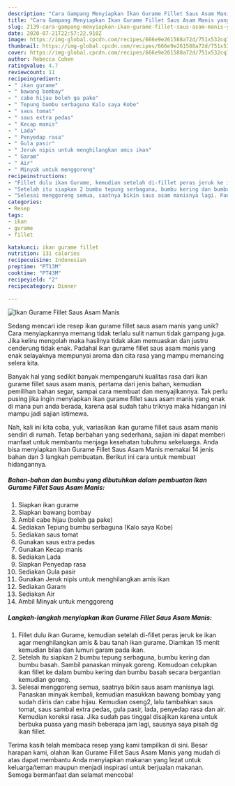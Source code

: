 ```yaml
---
description: "Cara Gampang Menyiapkan Ikan Gurame Fillet Saus Asam Manis yang Lezat Sekali"
title: "Cara Gampang Menyiapkan Ikan Gurame Fillet Saus Asam Manis yang Lezat Sekali"
slug: 2139-cara-gampang-menyiapkan-ikan-gurame-fillet-saus-asam-manis-yang-lezat-sekali
date: 2020-07-21T22:57:22.910Z
image: https://img-global.cpcdn.com/recipes/666e9e261588a72d/751x532cq70/ikan-gurame-fillet-saus-asam-manis-foto-resep-utama.jpg
thumbnail: https://img-global.cpcdn.com/recipes/666e9e261588a72d/751x532cq70/ikan-gurame-fillet-saus-asam-manis-foto-resep-utama.jpg
cover: https://img-global.cpcdn.com/recipes/666e9e261588a72d/751x532cq70/ikan-gurame-fillet-saus-asam-manis-foto-resep-utama.jpg
author: Rebecca Cohen
ratingvalue: 4.7
reviewcount: 11
recipeingredient:
- " ikan gurame"
- " bawang bombay"
- " cabe hijau boleh ga pake"
- " Tepung bumbu serbaguna Kalo saya Kobe"
- " saus tomat"
- " saus extra pedas"
- " Kecap manis"
- " Lada"
- " Penyedap rasa"
- " Gula pasir"
- " Jeruk nipis untuk menghilangkan amis ikan"
- " Garam"
- " Air"
- " Minyak untuk menggoreng"
recipeinstructions:
- "Fillet dulu ikan Gurame, kemudian setelah di-fillet peras jeruk ke ikan agar menghilangkan amis &amp; bau tanah ikan gurame. Diamkan 15 menit kemudian bilas dan lumuri garam pada ikan."
- "Setelah itu siapkan 2 bumbu tepung serbaguna, bumbu kering dan bumbu basah. Sambil panaskan minyak goreng. Kemudoan celupkan ikan fillet ke dalam bumbu kering dan bumbu basah secara bergantian kemudian goreng."
- "Selesai menggoreng semua, saatnya bikin saus asam manisnya lagi. Panaskan minyak kembali, kemudian masukkan bawang bombay yang sudah diiris dan cabe hijau. Kemudian oseng2, lalu tambahkan saus tomat, saus sambal extra pedas, gula pasir, lada, penyedap rasa dan air. Kemudian koreksi rasa. Jika sudah pas tinggal disajikan karena untuk berbuka puasa yang masih beberapa jam lagi, sausnya saya pisah dg ikan fillet."
categories:
- Resep
tags:
- ikan
- gurame
- fillet

katakunci: ikan gurame fillet 
nutrition: 131 calories
recipecuisine: Indonesian
preptime: "PT13M"
cooktime: "PT43M"
recipeyield: "2"
recipecategory: Dinner

---
```



![Ikan Gurame Fillet Saus Asam Manis](https://img-global.cpcdn.com/recipes/666e9e261588a72d/751x532cq70/ikan-gurame-fillet-saus-asam-manis-foto-resep-utama.jpg)

Sedang mencari ide resep ikan gurame fillet saus asam manis yang unik? Cara menyiapkannya memang tidak terlalu sulit namun tidak gampang juga. Jika keliru mengolah maka hasilnya tidak akan memuaskan dan justru cenderung tidak enak. Padahal ikan gurame fillet saus asam manis yang enak selayaknya mempunyai aroma dan cita rasa yang mampu memancing selera kita.

Banyak hal yang sedikit banyak mempengaruhi kualitas rasa dari ikan gurame fillet saus asam manis, pertama dari jenis bahan, kemudian pemilihan bahan segar, sampai cara membuat dan menyajikannya. Tak perlu pusing jika ingin menyiapkan ikan gurame fillet saus asam manis yang enak di mana pun anda berada, karena asal sudah tahu triknya maka hidangan ini mampu jadi sajian istimewa.




Nah, kali ini kita coba, yuk, variasikan ikan gurame fillet saus asam manis sendiri di rumah. Tetap berbahan yang sederhana, sajian ini dapat memberi manfaat untuk membantu menjaga kesehatan tubuhmu sekeluarga. Anda bisa menyiapkan Ikan Gurame Fillet Saus Asam Manis memakai 14 jenis bahan dan 3 langkah pembuatan. Berikut ini cara untuk membuat hidangannya.

<!--inarticleads1-->

##### Bahan-bahan dan bumbu yang dibutuhkan dalam pembuatan Ikan Gurame Fillet Saus Asam Manis:

1. Siapkan  ikan gurame
1. Siapkan  bawang bombay
1. Ambil  cabe hijau (boleh ga pake)
1. Sediakan  Tepung bumbu serbaguna (Kalo saya Kobe)
1. Sediakan  saus tomat
1. Gunakan  saus extra pedas
1. Gunakan  Kecap manis
1. Sediakan  Lada
1. Siapkan  Penyedap rasa
1. Sediakan  Gula pasir
1. Gunakan  Jeruk nipis untuk menghilangkan amis ikan
1. Sediakan  Garam
1. Sediakan  Air
1. Ambil  Minyak untuk menggoreng




<!--inarticleads2-->

##### Langkah-langkah menyiapkan Ikan Gurame Fillet Saus Asam Manis:

1. Fillet dulu ikan Gurame, kemudian setelah di-fillet peras jeruk ke ikan agar menghilangkan amis &amp; bau tanah ikan gurame. Diamkan 15 menit kemudian bilas dan lumuri garam pada ikan.
1. Setelah itu siapkan 2 bumbu tepung serbaguna, bumbu kering dan bumbu basah. Sambil panaskan minyak goreng. Kemudoan celupkan ikan fillet ke dalam bumbu kering dan bumbu basah secara bergantian kemudian goreng.
1. Selesai menggoreng semua, saatnya bikin saus asam manisnya lagi. Panaskan minyak kembali, kemudian masukkan bawang bombay yang sudah diiris dan cabe hijau. Kemudian oseng2, lalu tambahkan saus tomat, saus sambal extra pedas, gula pasir, lada, penyedap rasa dan air. Kemudian koreksi rasa. Jika sudah pas tinggal disajikan karena untuk berbuka puasa yang masih beberapa jam lagi, sausnya saya pisah dg ikan fillet.




Terima kasih telah membaca resep yang kami tampilkan di sini. Besar harapan kami, olahan Ikan Gurame Fillet Saus Asam Manis yang mudah di atas dapat membantu Anda menyiapkan makanan yang lezat untuk keluarga/teman maupun menjadi inspirasi untuk berjualan makanan. Semoga bermanfaat dan selamat mencoba!
